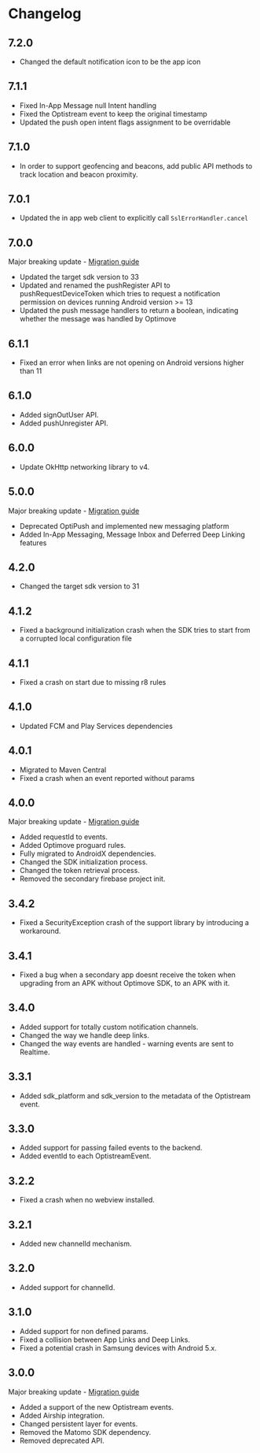 # Changelog

## 7.2.0

- Changed the default notification icon to be the app icon

## 7.1.1

- Fixed In-App Message null Intent handling
- Fixed the Optistream event to keep the original timestamp
- Updated the push open intent flags assignment to be overridable

## 7.1.0

- In order to support geofencing and beacons, add public API methods to track location and beacon proximity.

## 7.0.1

- Updated the in app web client to explicitly call `SslErrorHandler.cancel`

## 7.0.0

Major breaking update - [Migration guide](https://github.com/optimove-tech/Optimove-SDK-Android/wiki/Migration-guide-from-6.x-to-7.x)

- Updated the target sdk version to 33
- Updated and renamed the pushRegister API to pushRequestDeviceToken which tries to request a notification permission on devices running Android version >= 13
- Updated the push message handlers to return a boolean, indicating whether the message was handled by Optimove

## 6.1.1

- Fixed an error when links are not opening on Android versions higher than 11

## 6.1.0

- Added signOutUser API.
- Added pushUnregister API.

## 6.0.0

- Update OkHttp networking library to v4.

## 5.0.0

Major breaking update - [Migration guide](https://github.com/optimove-tech/Optimove-SDK-Android/wiki/Migration-guide-from-4.x-to-5.x)

- Deprecated OptiPush and implemented new messaging platform
- Added In-App Messaging, Message Inbox and Deferred Deep Linking features

## 4.2.0

- Changed the target sdk version to 31

## 4.1.2

- Fixed a background initialization crash when the SDK tries to start from a corrupted local configuration file

## 4.1.1

- Fixed a crash on start due to missing r8 rules

## 4.1.0

- Updated FCM and Play Services dependencies

## 4.0.1

- Migrated to Maven Central
- Fixed a crash when an event reported without params

## 4.0.0

Major breaking update - [Migration guide](https://github.com/optimove-tech/Optimove-SDK-Android/wiki/Migration-guide-from-3.x-to-4.x)

- Added requestId to events.
- Added Optimove proguard rules.
- Fully migrated to AndroidX dependencies.
- Changed the SDK initialization process.
- Changed the token retrieval process.
- Removed the secondary firebase project init.

## 3.4.2

- Fixed a SecurityException crash of the support library by introducing a workaround.

## 3.4.1

- Fixed a bug when a secondary app doesnt receive the token when upgrading from an APK without Optimove SDK, to an APK with it.

## 3.4.0

- Added support for totally custom notification channels.
- Changed the way we handle deep links.
- Changed the way events are handled - warning events are sent to Realtime.

## 3.3.1

- Added sdk_platform and sdk_version to the metadata of the Optistream event.

## 3.3.0

- Added support for passing failed events to the backend.
- Added eventId to each OptistreamEvent.

## 3.2.2

- Fixed a crash when no webview installed.

## 3.2.1

- Added new channelId mechanism.

## 3.2.0

- Added support for channelId.

## 3.1.0

- Added support for non defined params.
- Fixed a collision between App Links and Deep Links.
- Fixed a potential crash in Samsung devices with Android 5.x.

## 3.0.0

Major breaking update - [Migration guide](https://github.com/optimove-tech/Optimove-SDK-Android/wiki/Migration-guide-from-2.x-to-3.x)

- Added a support of the new Optistream events.
- Added Airship integration.
- Changed persistent layer for events.
- Removed the Matomo SDK dependency.
- Removed deprecated API.
